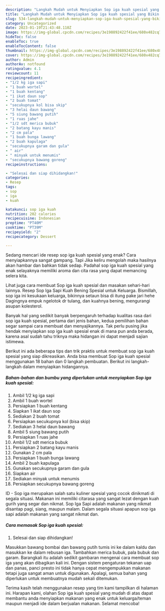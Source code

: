 ```yaml
---
description: "Langkah Mudah untuk Menyiapkan Sop iga kuah spesial yang Bikin Ngiler, Buat Buka Puasa Lezat Sekali"
title: "Langkah Mudah untuk Menyiapkan Sop iga kuah spesial yang Bikin Ngiler, Buat Buka Puasa Lezat Sekali"
slug: 534-langkah-mudah-untuk-menyiapkan-sop-iga-kuah-spesial-yang-bikin-ngiler-buat-buka-puasa-lezat-sekali
category: Uncategorized
date: 2023-01-19T21:43:48.110Z
image: https://img-global.cpcdn.com/recipes/3e198892422f41ee/680x482cq70/sop-iga-kuah-spesial-foto-resep-utama.jpg
hideToc: false
enableToc: true
enableTocContent: false
thumbnail: https://img-global.cpcdn.com/recipes/3e198892422f41ee/680x482cq70/sop-iga-kuah-spesial-foto-resep-utama.jpg
cover: https://img-global.cpcdn.com/recipes/3e198892422f41ee/680x482cq70/sop-iga-kuah-spesial-foto-resep-utama.jpg
author: Admin
authorAv: notfound
ratingvalue: 4.1
reviewcount: 11
recipeingredient:
- "1/2 kg iga sapi"
- "1 buah wortel"
- "1 buah kentang"
- "1 ikat daun sop"
- "2 buah tomat"
- "secukupnya kol bisa skip"
- "3 helai daun bawang"
- "5 siung bawang putih"
- "1 ruas jahe"
- "1/2 sdt merica bubuk"
- "2 batang kayu manis"
- "2 cm pala"
- "1 buah bunga lawang"
- "2 buah kapulaga"
- "secukupnya garam dan gula"
- " air"
- " minyak untuk menumis"
- "secukupnya bawang goreng"
recipeinstructions:

- "Selesai dan siap dihidangkan!"
categories:
- Resep
tags:
- sop
- iga
- kuah

katakunci: sop iga kuah 
nutrition: 202 calories
recipecuisine: Indonesian
preptime: "PT40M"
cooktime: "PT39M"
recipeyield: "2"
recipecategory: Dessert

---
```



Sedang mencari ide resep sop iga kuah spesial yang enak? Cara menyiapkannya sangat gampang. Tapi Jika keliru mengolah maka hasilnya akan hambar dan bahkan tidak sedap. Padahal sop iga kuah spesial yang enak selayaknya memiliki aroma dan cita rasa yang dapat memancing selera kita.


Lihat juga cara membuat Sop iga kuah spesial dan masakan sehari-hari lainnya. Resep Sop Iga Sapi Kuah Bening Spesial untuk Keluarga. Bismillah, sop iga ini kesukaan keluarga, bikinnya setaun bisa di itung pake jari hehe Dagingnya empuk ngelotok dr tulang, dan kuahnya bening, mengurangi asupan kolesterol.

Banyak hal yang sedikit banyak berpengaruh terhadap kualitas rasa dari sop iga kuah spesial, pertama dari jenis bahan, kedua pemilihan bahan segar sampai cara membuat dan menyajikannya. Tak perlu pusing jika hendak menyiapkan sop iga kuah spesial enak di mana pun anda berada, karena asal sudah tahu triknya maka hidangan ini dapat menjadi sajian istimewa.


Berikut ini ada beberapa tips dan trik praktis untuk membuat sop iga kuah spesial yang siap dikreasikan. Anda bisa membuat Sop iga kuah spesial menggunakan 18 bahan dan 0 langkah pembuatan. Berikut ini langkah-langkah dalam menyiapkan hidangannya.

<!--inarticleads1-->

##### Bahan-bahan dan bumbu yang diperlukan untuk menyiapkan Sop iga kuah spesial:

1. Ambil 1/2 kg iga sapi
1. Ambil 1 buah wortel
1. Persiapkan 1 buah kentang
1. Siapkan 1 ikat daun sop
1. Sediakan 2 buah tomat
1. Persiapkan secukupnya kol (bisa skip)
1. Sediakan 3 helai daun bawang
1. Ambil 5 siung bawang putih
1. Persiapkan 1 ruas jahe
1. Ambil 1/2 sdt merica bubuk
1. Persiapkan 2 batang kayu manis
1. Gunakan 2 cm pala
1. Persiapkan 1 buah bunga lawang
1. Ambil 2 buah kapulaga
1. Gunakan secukupnya garam dan gula
1. Siapkan  air
1. Sediakan  minyak untuk menumis
1. Persiapkan secukupnya bawang goreng


ID - Sop iga merupakan salah satu kuliner spesial yang cocok dinikmati di segala situasi. Makanan ini memiliki citarasa yang sangat lezat dengan kuah gurih yang segar dan nikmat. Sop Iga Sapi adalah makanan yang nikmat disantap pagi, siang, maupun malam. Dalam segala situasi apapun sop iga sapi adalah makanan yang sangat nikmat dan. 

<!--inarticleads2-->

##### Cara memasak Sop iga kuah spesial:


1. Selesai dan siap dihidangkan!

Masukkan bawang bombai dan bawang putih tumis ini ke dalam kaldu dan masukkan ke dalam rebusan iga. Tambahkan merica bubuk, pala bubuk dan garam. Barangkali itu adalah sedikit gambaran mengenai cara membuat sop iga yang akan dibagikan kali ini. Dengan sistem pengaturan tekanan uap dan panas, panci presto ini tidak hanya cepat mengempukkan makanan tetapi juga sangat aman untuk digunakan. Apalagi, semua bahan yang diperlukan untuk membuatnya mudah sekali ditemukan. 

Terima kasih telah menggunakan resep yang tim kami tampilkan di halaman ini. Harapan kami, olahan Sop iga kuah spesial yang mudah di atas dapat membantu anda menyiapkan makanan yang enak untuk keluarga/teman maupun menjadi ide dalam berjualan makanan. Selamat mencoba!
